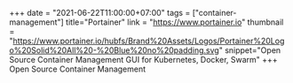 +++
date = "2021-06-22T11:00:00+07:00"
tags = ["container-management"]
title="Portainer"
link = "https://www.portainer.io"
thumbnail = "https://www.portainer.io/hubfs/Brand%20Assets/Logos/Portainer%20Logo%20Solid%20All%20-%20Blue%20no%20padding.svg"
snippet="Open Source Container Management GUI for Kubernetes, Docker, Swarm"
+++
Open Source
Container Management